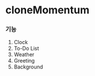 # cloneMomentum

[view live]: https://seogineer.github.io/cloneMomentum/

### 기능
1. Clock
2. To-Do List
3. Weather
4. Greeting
5. Background


